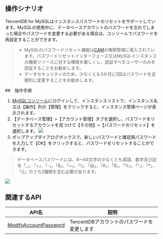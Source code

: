 ## 操作シナリオ
TencentDB for MySQLはインスタンスパスワードのリセットをサポートしています。MySQLの使用中に、データベースアカウントのパスワードを忘れてしまった場合やパスワードを変更する必要がある場合は、コンソールでパスワードを再設定することができます。
>
>-  MySQLのパスワードリセット機能は[CAM](https://intl.cloud.tencent.com/document/product/236/14469)の権限管理に導入されています。パスワードリセットインターフェース又はMySQLインスタンスの機密リソースに対する権限を厳しくし、認証すべきユーザーのみを認証することをお勧めします。
>- データセキュリティのため、少なくとも3か月に1回はパスワードを定期的に変更することをお勧めします。


##　操作手順
1. [MySQLコンソール](https://console.cloud.tencent.com/cdb/)にログインして、インスタンスリストで、インスタンス名又は【操作】列の【管理】をクリックすると、インスタンス管理ページが表示されます。
2. 【データベース管理】>【アカウント管理】タブを選択し、パスワードをリセットするアカウントを見つけて【その他】>【パスワードのリセット】を選択します。
![](https://main.qcloudimg.com/raw/f8ff03d7b57ab9c96231f98920704441.png)
3. ポップアップダイアログボックスで、新しいパスワードと確認用パスワードを入力して【OK】をクリックすると、パスワードをリセットすることができます。
>データベースパスワードには、8～64文字の少なくとも英語、数字及び記号「_」、「+」、「-」、「&」、「=」、「!」、「@」、「#」、「$」、「%」、「^」、「*」、「()」のうち2種類を含む必要があります。
> 
![](https://main.qcloudimg.com/raw/8a2a4d08a1d14cfbcbb683f804bfeb78.png)

## 関連するAPI

| API名 | 説明 |
| ------------------------------------------------------------ | -------- |
| [ModifyAccountPassword](https://intl.cloud.tencent.com/document/product/236/17497) | TencentDBアカウントのパスワードを変更します |
